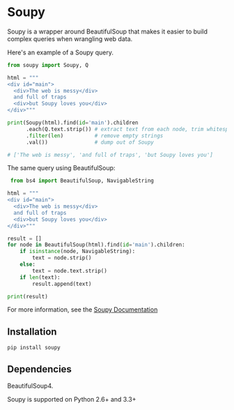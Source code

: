 # Soupy

Soupy is a wrapper around BeautifulSoup that makes it easier
to build complex queries when wrangling web data.

Here's an example of a Soupy query.

```python
from soupy import Soupy, Q

html = """
<div id="main">
  <div>The web is messy</div>
  and full of traps
  <div>but Soupy loves you</div>
</div>"""

print(Soupy(html).find(id='main').children
      .each(Q.text.strip()) # extract text from each node, trim whitespace
      .filter(len)          # remove empty strings
      .val())               # dump out of Soupy

# ['The web is messy', 'and full of traps', 'but Soupy loves you']
```

The same query using BeautifulSoup:

```python
 from bs4 import BeautifulSoup, NavigableString

html = """
<div id="main">
  <div>The web is messy</div>
  and full of traps
  <div>but Soupy loves you</div>
</div>"""

result = []
for node in BeautifulSoup(html).find(id='main').children:
    if isinstance(node, NavigableString):
        text = node.strip()
    else:
        text = node.text.strip()
    if len(text):
        result.append(text)

print(result)
```

For more information, see the [Soupy Documentation](http://soupy.readthedocs.org)

## Installation

```
pip install soupy
```

## Dependencies

BeautifulSoup4.

Soupy is supported on Python 2.6+ and 3.3+
